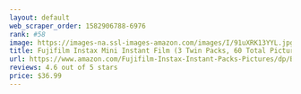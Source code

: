 ```yaml
---
layout: default 
﻿web_scraper_order: 1582906788-6976
rank: #58
image: https://images-na.ssl-images-amazon.com/images/I/91uXRK13YYL.jpg
title: Fujifilm Instax Mini Instant Film (3 Twin Packs, 60 Total Pictures) - International Version
url: https://www.amazon.com/Fujifilm-Instax-Instant-Packs-Pictures/dp/B00O4OR4GQ/ref=zg_mw_photo_58?_encoding=UTF8&psc=1&refRID=QT7YX3MAVBS9YT2R1GA7
reviews: 4.6 out of 5 stars
price: $36.99 
---
```

